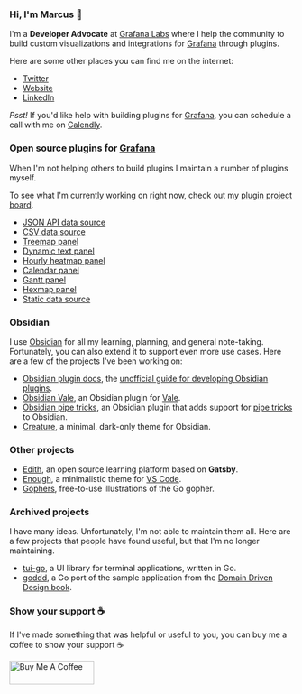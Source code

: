 ### Hi, I'm Marcus 👋

I'm a **Developer Advocate** at [Grafana Labs](https://grafana.com) where I help the community to build custom visualizations and integrations for [Grafana](https://github.com/grafana/grafana) through plugins. 

Here are some other places you can find me on the internet:

- [Twitter](https://twitter.com/marcusolsson)
- [Website](https://marcus.se.net)
- [LinkedIn](https://linkedin.com/in/marcusolsson1)

_Psst!_ If you'd like help with building plugins for [Grafana](https://github.com/grafana/grafana), you can schedule a call with me on [Calendly](https://calendly.com/marcusolsson/plugin-development).

### Open source plugins for [Grafana](https://github.com/grafana/grafana)

When I'm not helping others to build plugins I maintain a number of plugins myself. 

To see what I'm currently working on right now, check out my [plugin project board](https://github.com/users/marcusolsson/projects/2).

- [JSON API data source](https://github.com/marcusolsson/grafana-jsonapi-datasource)
- [CSV data source](https://github.com/marcusolsson/grafana-csv-datasource)
- [Treemap panel](https://github.com/marcusolsson/grafana-treemap-panel)
- [Dynamic text panel](https://github.com/marcusolsson/grafana-dynamictext-panel)
- [Hourly heatmap panel](https://github.com/marcusolsson/grafana-hourly-heatmap-panel)
- [Calendar panel](https://github.com/marcusolsson/grafana-calendar-panel)
- [Gantt panel](https://github.com/marcusolsson/grafana-gantt-panel)
- [Hexmap panel](https://github.com/marcusolsson/grafana-hexmap-panel)
- [Static data source](https://github.com/marcusolsson/grafana-static-datasource)

### Obsidian

I use [Obsidian](https://obsidian.md) for all my learning, planning, and general note-taking. Fortunately, you can also extend it to support even more use cases. Here are a few of the projects I've been working on:

- [Obsidian plugin docs](https://github.com/marcusolsson/obsidian-plugin-docs), the [unofficial guide for developing Obsidian plugins](https://marcus.se.net/obsidian-plugin-docs).
- [Obsidian Vale](https://github.com/marcusolsson/obsidian-vale), an Obsidian plugin for [Vale](https://github.com/errata-ai/vale).
- [Obsidian pipe tricks](https://github.com/marcusolsson/obsidian-pipe-tricks), an Obsidian plugin that adds support for [pipe tricks](https://en.wikipedia.org/wiki/Help:Pipe_trick) to Obsidian.
- [Creature](https://github.com/marcusolsson/obsidian-creature-theme), a minimal, dark-only theme for Obsidian.

### Other projects

- [Edith](https://github.com/marcusolsson/edith), an open source learning platform based on **Gatsby**.
- [Enough](https://github.com/marcusolsson/vscode-theme-enough), a minimalistic theme for [VS Code](https://code.visualstudio.com/).
- [Gophers](https://github.com/marcusolsson/gophers), free-to-use illustrations of the Go gopher.

### Archived projects

I have many ideas. Unfortunately, I'm not able to maintain them all. Here are a few projects that people have found useful, but that I'm no longer maintaining.

- [tui-go](https://github.com/marcusolsson/tui-go), a UI library for terminal applications, written in Go.
- [goddd](https://github.com/marcusolsson/goddd), a Go port of the sample application from the [Domain Driven Design book](https://www.amazon.com/Domain-Driven-Design-Tackling-Complexity-Software/dp/0321125215).

### Show your support ☕️

If I've made something that was helpful or useful to you, you can buy me a coffee to show your support ☕️ 

<a href="https://www.buymeacoffee.com/marcusolsson" target="_blank"><img src="https://cdn.buymeacoffee.com/buttons/v2/default-yellow.png" alt="Buy Me A Coffee" style="height: 42px !important;width: 150px !important;" ></a>
